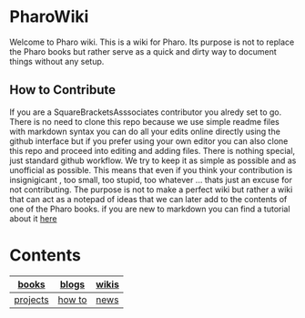 # PharoWiki
Welcome to Pharo wiki. This is a wiki for Pharo. Its purpose is not to replace the Pharo books but rather serve as a quick and dirty way to document things without any setup. 

## How to Contribute
If you are a SquareBracketsAsssociates contributor you alredy set to go. There is no need to clone this repo because we use simple readme files with markdown syntax you can do all your edits online directly using the github interface but if you prefer using your own editor you can also clone this repo and proceed into editing and adding files. There is nothing special, just standard github workflow. We try to keep it as simple as possible and as unofficial as possible. This means that even if you think your contribution is insignigicant , too small, too stupid, too whatever ... thats just an excuse for not contributing. The purpose is not to make a perfect wiki but rather a wiki that can act as a notepad of ideas that we can later add to the contents of one of the Pharo books. if you are new to markdown you can find a tutorial about it [here](https://guides.github.com/features/mastering-markdown/)

# Contents

|[books][books]|[blogs][blogs]|[wikis][wikis]|
|--------|--------|-------|
|[projects][projects]|[how to][how to]|[news][news]|



[books]: https://github.com/SquareBracketAssociates/PharoWiki/blob/master/contents/bookss.md
[blogs]: https://github.com/SquareBracketAssociates/PharoWiki/blob/master/contents/blogs.md
[wikis]: https://github.com/SquareBracketAssociates/PharoWiki/blob/master/contents/wikis.md
[projects]: https://github.com/SquareBracketAssociates/PharoWiki/blob/master/contents/projects.md
[how to]: https://github.com/SquareBracketAssociates/PharoWiki/blob/master/contents/howto.md
[news]: https://github.com/SquareBracketAssociates/PharoWiki/blob/master/contents/news.md
